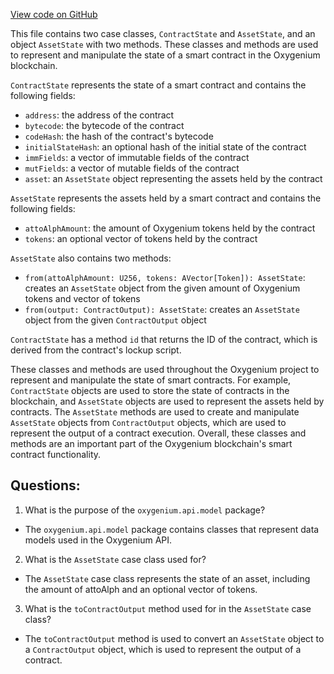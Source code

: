 [View code on GitHub](https://github.com/oxygenium/oxygenium/api/src/main/scala/org/oxygenium/api/model/ContractState.scala)

This file contains two case classes, `ContractState` and `AssetState`, and an object `AssetState` with two methods. These classes and methods are used to represent and manipulate the state of a smart contract in the Oxygenium blockchain.

`ContractState` represents the state of a smart contract and contains the following fields:
- `address`: the address of the contract
- `bytecode`: the bytecode of the contract
- `codeHash`: the hash of the contract's bytecode
- `initialStateHash`: an optional hash of the initial state of the contract
- `immFields`: a vector of immutable fields of the contract
- `mutFields`: a vector of mutable fields of the contract
- `asset`: an `AssetState` object representing the assets held by the contract

`AssetState` represents the assets held by a smart contract and contains the following fields:
- `attoAlphAmount`: the amount of Oxygenium tokens held by the contract
- `tokens`: an optional vector of tokens held by the contract

`AssetState` also contains two methods:
- `from(attoAlphAmount: U256, tokens: AVector[Token]): AssetState`: creates an `AssetState` object from the given amount of Oxygenium tokens and vector of tokens
- `from(output: ContractOutput): AssetState`: creates an `AssetState` object from the given `ContractOutput` object

`ContractState` has a method `id` that returns the ID of the contract, which is derived from the contract's lockup script.

These classes and methods are used throughout the Oxygenium project to represent and manipulate the state of smart contracts. For example, `ContractState` objects are used to store the state of contracts in the blockchain, and `AssetState` objects are used to represent the assets held by contracts. The `AssetState` methods are used to create and manipulate `AssetState` objects from `ContractOutput` objects, which are used to represent the output of a contract execution. Overall, these classes and methods are an important part of the Oxygenium blockchain's smart contract functionality.
## Questions: 
 1. What is the purpose of the `oxygenium.api.model` package?
- The `oxygenium.api.model` package contains classes that represent data models used in the Oxygenium API.

2. What is the `AssetState` case class used for?
- The `AssetState` case class represents the state of an asset, including the amount of attoAlph and an optional vector of tokens.

3. What is the `toContractOutput` method used for in the `AssetState` case class?
- The `toContractOutput` method is used to convert an `AssetState` object to a `ContractOutput` object, which is used to represent the output of a contract.